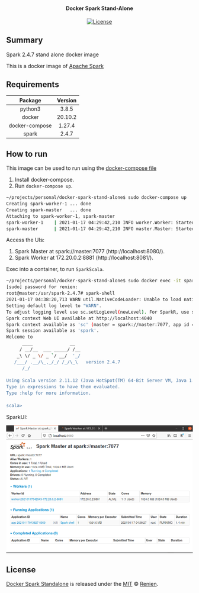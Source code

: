 <h1 align="center">
  <h4 align="center">Docker Spark Stand-Alone</h4>
</h1>

<p align="center">
       <a href="">
           <img src="https://img.shields.io/npm/l/express.svg?maxAge=2592000&style=flat-square"
                alt="License">
         </a>
    </p>

## Summary

Spark 2.4.7 stand alone docker image

This is a docker image of [Apache Spark](https://spark.apache.org/)

## Requirements

|Package|Version|  
|:-----:|:-----:|  
|python3|3.8.5|  
|docker|20.10.2|
|docker-compose|1.27.4|
|spark|2.4.7|

## How to run

This image can be used to run using the [docker-compose file](docker-compose.yml)

1. Install docker-compose.
2. Run `docker-compose up`.

```sh
~/projects/personal/docker-spark-stand-alone$ sudo docker-compose up
Creating spark-worker-1 ... done
Creating spark-master   ... done
Attaching to spark-worker-1, spark-master
spark-worker-1    | 2021-01-17 04:29:42,210 INFO worker.Worker: Started daemon with process name: 1@35ef8be86a36
spark-master      | 2021-01-17 04:29:42,210 INFO master.Master: Started daemon with process name: 1@master
```

Access the UIs:
1. Spark Master at spark://master:7077 (http://localhost:8080/).
2. Spark Worker at 172.20.0.2:8881 (http://localhost:8081/).

Exec into a container, to run `SparkScala`.
```sh
~/projects/personal/docker-spark-stand-alone$ sudo docker exec -it spark-master /bin/bash
[sudo] password for renien: 
root@master:/usr/spark-2.4.7# spark-shell 
2021-01-17 04:38:20,713 WARN util.NativeCodeLoader: Unable to load native-hadoop library for your platform... using builtin-java classes where applicable
Setting default log level to "WARN".
To adjust logging level use sc.setLogLevel(newLevel). For SparkR, use setLogLevel(newLevel).
Spark context Web UI available at http://localhost:4040
Spark context available as 'sc' (master = spark://master:7077, app id = app-20210117043827-0000).
Spark session available as 'spark'.
Welcome to
      ____              __
     / __/__  ___ _____/ /__
    _\ \/ _ \/ _ `/ __/  '_/
   /___/ .__/\_,_/_/ /_/\_\   version 2.4.7
      /_/
         
Using Scala version 2.11.12 (Java HotSpot(TM) 64-Bit Server VM, Java 1.8.0_271)
Type in expressions to have them evaluated.
Type :help for more information.

scala>
```

SparkUI:

![SparkUI](https://raw.githubusercontent.com/Renien/docker-spark-stand-alone/master/doc/spark-shell.png "SparkUI")

## License
[Docker Spark Standalone](https://github.com/Renien/docker-spark-stand-alone) is released under the [MIT](https://opensource.org/licenses/MIT) © [Renien](https://github.com/Renien).
